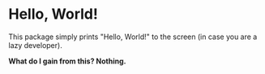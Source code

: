# Hello, World!

This package simply prints "Hello, World!" to the screen (in case you are a lazy developer).

**What do I gain from this? Nothing.**
